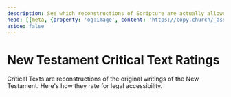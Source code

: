 ```yaml
---
description: See which reconstructions of Scripture are actually allowed to be translated.
head: [[meta, {property: 'og:image', content: 'https://copy.church/_assets/social/critical.png'}]]
aside: false
---
```


<script lang='ts' setup>
import CriticalRestrictions from '@/_comp/restrictions/CriticalRestrictions.vue'
</script>


# New Testament Critical Text Ratings

Critical Texts are reconstructions of the original writings of the New Testament. Here's how they rate for legal accessibility.

<CriticalRestrictions/>
